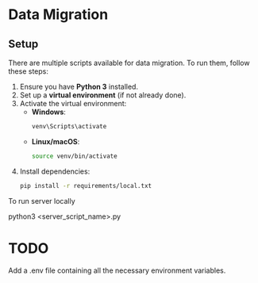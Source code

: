 # Data Migration

## Setup

There are multiple scripts available for data migration. To run them, follow these steps:

1. Ensure you have **Python 3** installed.
2. Set up a **virtual environment** (if not already done).
3. Activate the virtual environment:
   - **Windows**:  
     ```sh
     venv\Scripts\activate
     ```
   - **Linux/macOS**:  
     ```sh
     source venv/bin/activate
     ```
4. Install dependencies:  
   ```sh
   pip install -r requirements/local.txt


To run server locally

python3 <server_script_name>.py




# TODO
Add a .env file containing all the necessary environment variables.

